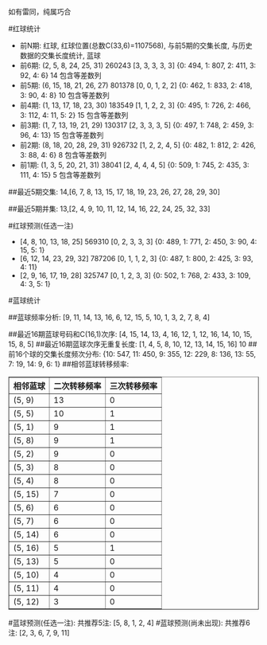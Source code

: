 <!-- 
.. title: 双色球2015072期(2015-06-23)数据分析报告
.. slug: slott-2015072-2015-06-23-report
.. date: 2015-06-24 08:00:00 UTC+08:00
.. tags: Lottery
.. link: 
.. description: 
.. type: text
-->

如有雷同，纯属巧合

<!-- TEASER_END-->

#红球统计

- 前N期: 红球, 红球位置(总数C(33,6)=1107568), 与前5期的交集长度, 与历史数据的交集长度统计, 蓝球
- 前6期: (2, 5, 8, 24, 25, 31) 260243 [3, 3, 3, 3, 3] {0: 494, 1: 807, 2: 411, 3: 92, 4: 6} 14 包含等差数列
- 前5期: (6, 15, 18, 21, 26, 27) 801378 [0, 0, 1, 2, 2] {0: 462, 1: 833, 2: 418, 3: 90, 4: 8} 10 包含等差数列
- 前4期: (1, 13, 17, 18, 23, 30) 183549 [1, 1, 2, 2, 3] {0: 495, 1: 726, 2: 466, 3: 112, 4: 11, 5: 2} 15 包含等差数列
- 前3期: (1, 7, 13, 19, 21, 29) 130317 [2, 3, 3, 3, 5] {0: 497, 1: 748, 2: 459, 3: 96, 4: 13} 15 包含等差数列
- 前2期: (8, 18, 20, 28, 29, 31) 926732 [1, 2, 2, 4, 5] {0: 482, 1: 812, 2: 426, 3: 88, 4: 6} 8 包含等差数列
- 前1期: (1, 3, 5, 20, 21, 31) 38041 [2, 4, 4, 4, 5] {0: 509, 1: 745, 2: 435, 3: 111, 4: 15} 5 包含等差数列

##最近5期交集:
14,[6, 7, 8, 13, 15, 17, 18, 19, 23, 26, 27, 28, 29, 30]

##最近5期并集:
13,[2, 4, 9, 10, 11, 12, 14, 16, 22, 24, 25, 32, 33]

#红球预测(任选一注)

- [4, 8, 10, 13, 18, 25] 569310 [0, 2, 3, 3, 3] {0: 489, 1: 771, 2: 450, 3: 90, 4: 15, 5: 1}
- [6, 12, 14, 23, 29, 32] 787206 [0, 1, 1, 2, 3] {0: 487, 1: 800, 2: 425, 3: 93, 4: 11}
- [2, 9, 16, 17, 19, 28] 325747 [0, 1, 2, 3, 3] {0: 502, 1: 768, 2: 433, 3: 109, 4: 3, 5: 1}

#蓝球统计

##蓝球频率分析:
[9, 11, 14, 13, 16, 6, 12, 15, 5, 10, 1, 3, 2, 7, 8, 4]

##最近16期蓝球号码和C(16,1)次序:
[4, 15, 14, 13, 4, 16, 12, 1, 12, 16, 14, 10, 15, 15, 8, 5]
##最近16期蓝球次序无重复长度:
[1, 4, 5, 8, 10, 12, 13, 14, 15, 16] 10
##前16个球的交集长度频次分布:
{10: 547, 11: 450, 9: 355, 12: 229, 8: 136, 13: 55, 7: 19, 14: 9, 6: 1}
##相邻蓝球转移频率:
<table border="1" class="table table-striped dataframe">
  <thead>
    <tr style="text-align: right;">
      <th>相邻蓝球</th>
      <th>二次转移频率</th>
      <th>三次转移频率</th>
    </tr>
  </thead>
  <tbody>
    <tr>
      <td>(5, 9)</td>
      <td>13</td>
      <td>0</td>
    </tr>
    <tr>
      <td>(5, 5)</td>
      <td>10</td>
      <td>1</td>
    </tr>
    <tr>
      <td>(5, 1)</td>
      <td>9</td>
      <td>1</td>
    </tr>
    <tr>
      <td>(5, 8)</td>
      <td>9</td>
      <td>1</td>
    </tr>
    <tr>
      <td>(5, 2)</td>
      <td>9</td>
      <td>0</td>
    </tr>
    <tr>
      <td>(5, 3)</td>
      <td>8</td>
      <td>0</td>
    </tr>
    <tr>
      <td>(5, 4)</td>
      <td>8</td>
      <td>0</td>
    </tr>
    <tr>
      <td>(5, 15)</td>
      <td>7</td>
      <td>0</td>
    </tr>
    <tr>
      <td>(5, 6)</td>
      <td>6</td>
      <td>0</td>
    </tr>
    <tr>
      <td>(5, 7)</td>
      <td>6</td>
      <td>0</td>
    </tr>
    <tr>
      <td>(5, 14)</td>
      <td>6</td>
      <td>0</td>
    </tr>
    <tr>
      <td>(5, 16)</td>
      <td>5</td>
      <td>1</td>
    </tr>
    <tr>
      <td>(5, 13)</td>
      <td>5</td>
      <td>0</td>
    </tr>
    <tr>
      <td>(5, 10)</td>
      <td>4</td>
      <td>0</td>
    </tr>
    <tr>
      <td>(5, 11)</td>
      <td>4</td>
      <td>0</td>
    </tr>
    <tr>
      <td>(5, 12)</td>
      <td>3</td>
      <td>0</td>
    </tr>
  </tbody>
</table>
#蓝球预测(任选一注):
共推荐5注: [5, 8, 1, 2, 4]
#蓝球预测(尚未出现):
共推荐6注: [2, 3, 6, 7, 9, 11]

